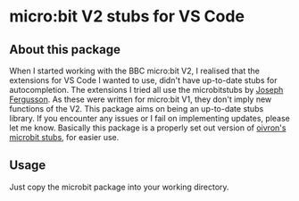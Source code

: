 # micro:bit V2 stubs for VS Code

## About this package
When I started working with the BBC micro:bit V2, I realised that the extensions for VS Code I wanted to use, didn't have up-to-date stubs for autocompletion. The extensions I tried all use the microbitstubs by [Joseph Fergusson](https://github.com/PhonicCanine/microbit). As these were written for micro:bit V1, they don't imply new functions of the V2.
This package aims on being an up-to-date stubs library. If you encounter any issues or I fail on implementing updates, please let me know. Basically this package is a properly set out version of [oivron's microbit stubs](https://github.com/oivron/microbit-stubs), for easier use.

## Usage
Just copy the microbit package into your working directory.
